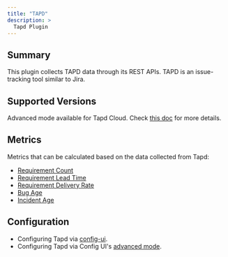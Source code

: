 ```yaml
---
title: "TAPD"
description: >
  Tapd Plugin
---
```


## Summary

This plugin collects TAPD data through its REST APIs. TAPD is an issue-tracking tool similar to Jira.

## Supported Versions
Advanced mode available for Tapd Cloud. Check [this doc](https://devlake.apache.org/docs/Overview/SupportedDataSources#data-sources-and-data-plugins) for more details.

## Metrics

Metrics that can be calculated based on the data collected from Tapd:

- [Requirement Count](/Metrics/RequirementCount.md)
- [Requirement Lead Time](/Metrics/RequirementLeadTime.md)
- [Requirement Delivery Rate](/Metrics/RequirementDeliveryRate.md)
- [Bug Age](/Metrics/BugAge.md)
- [Incident Age](/Metrics/IncidentAge.md)

## Configuration

- Configuring Tapd via [config-ui](/Configuration/Tapd.md).
- Configuring Tapd via Config UI's [advanced mode](/Configuration/AdvancedMode.md#6-tapd).
